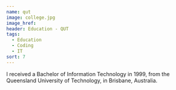 ```yaml
---
name: qut
image: college.jpg
image_href: 
header: Education - QUT
tags:
  - Education
  - Coding
  - IT
sort: 7
---
```

I received a Bachelor of Information Technology in 1999, from the Queensland University of Technology, in Brisbane, Australia.
